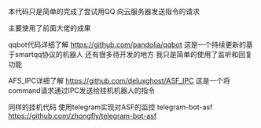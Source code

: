 本代码只是简单的完成了尝试用QQ 向云服务器发送指令的请求

主要使用了前面大佬的成果

qqbot代码详细了解
https://github.com/pandolia/qqbot
这是一个持续更新的基于smartqq协议的机器人
还有很多待开发的地方 我只是简单的使用了监听和回复功能


AFS_IPC详细了解
https://github.com/deluxghost/ASF_IPC
这是一个将command请求通过IPC发送给挂机机器人的指令



同样的挂机代码
使用telegram实现对ASF的监控
telegram-bot-asf
https://github.com/zhongfly/telegram-bot-asf
